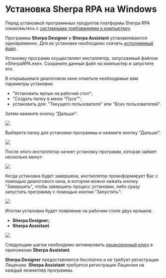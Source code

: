 # Установка Sherpa RPA на Windows

Перед установкой программных продуктов платформы Sherpa RPA ознакомьтесь с [системными требованиями к компьютеру](../).

Программы **Sherpa Designer** и **Sherpa Assistant** устанавливаются одновременно. Для их установки необходимо скачать [исполняемый файл](../../ssylki-na-distributivy/).

Установку программ осуществляет инсталлятор, запускаемый файлом «SherpaRPA.exe». Сохраните данный файл на компьютер и запустите его.&#x20;

В открывшемся диалоговом окне отметьте необходимые вам параметры установки:

* "Установить ярлык на рабочий стол";
* "Создать папку в меню “Пуск”";
* установить для: "Текущего пользователя" или "Всех пользователей".

Затем нажмите кнопку “Дальше”:

![](https://sherparpa.ru/wp-content/uploads/2024/03/skrin-1.png)

Выберете папку для установки программы и нажмите кнопку “Дальше”:

![](https://sherparpa.ru/wp-content/uploads/2024/03/skrin-2.png)

После этого инсталлятор начнет установку программ, которая займет несколько минут:&#x20;

![](https://sherparpa.ru/wp-content/uploads/2024/03/skrin-3.png)

Когда установка будет завершена, инсталлятор проинформирует Вас с помощью диалогового окна, в котором можно нажать кнопку “Завершить”, чтобы завершить процесс установки, либо сразу запустить программу с помощью кнопки “Запустить”:

![](https://sherparpa.ru/wp-content/uploads/2024/03/skrin-4.png)

Итогом установки будет появление на рабочем столе двух ярлыков:&#x20;

* **Sherpa Designer;**
* **Sherpa Assistant**.

![](https://sherparpa.ru/wp-content/uploads/2024/03/skrin-5.png)

Следующим шагом необходимо активировать [лицензионный ключ](../../licenzii/) в приложении **Sherpa Assistant**.

**Sherpa Designer** предоставляется бесплатно и не требует регистрации Лицензии. **Sherpa Assistant** требуется регистрация Лицензии на каждый экземпляр программы.
